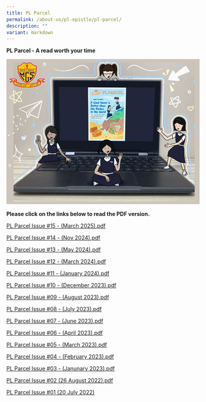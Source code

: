 ```yaml
---
title: PL Parcel
permalink: /about-us/pl-epistle/pl-parcel/
description: ""
variant: markdown
---
```

**PL Parcel - A read worth your time**

![](/images/pl%20parcel.jpg)

**Please click on the links below to read the PDF version.**

[PL Parcel Issue #15 - (March 2025).pdf](https://drive.google.com/file/d/19jzf4l_fOUrioQ3QIwjC25zT19Rg1QQT/view?usp=share_link)

[PL Parcel Issue #14 - (Nov 2024).pdf](https://drive.google.com/file/d/1p0qvNyKmi3ZD6g7FHjpAiUJ_XlQWCEor/view?usp=share_link)

[PL Parcel Issue #13 - (May 2024).pdf](https://drive.google.com/file/d/1_mtPOjisI2SHG-PD0mGm6c374z4CNLf_/view?usp=drive_link)

[PL Parcel Issue #12 - (March 2024).pdf](https://drive.google.com/file/d/1Qi--_3Q9gzg9vaqvWTZK4Z21jkdg6Nl0/view?usp=share_link)

[PL Parcel Issue #11 - (January 2024).pdf](https://drive.google.com/file/d/19EuRK38Bb7p_DIEw4re6hPRwnO2mcmHW/view?usp=share_link)

[PL Parcel Issue #10 - (December 2023).pdf](https://drive.google.com/file/d/1hn--c44aGo_jK4FeK4j49JOxc9z_gpkx/view?usp=share_link)

[PL Parcel Issue #09 - (August 2023).pdf](https://drive.google.com/file/d/1qithOgad475ERkbCoNbTzrurIQUHHexI/view?usp=share_link)

[PL Parcel Issue #08 - (July 2023).pdf](https://drive.google.com/file/d/1z9-Fbzhi9j_vkVbtoQM8P9jFJa2hsMZJ/view?usp=share_link)

[PL Parcel Issue #07 - (June 2023).pdf](https://drive.google.com/file/d/1VfdCAO0Vv4LiM0hHneI3FWtl3y3dwypp/view?usp=share_link)

[PL Parcel Issue #06 - (April 2023).pdf](https://drive.google.com/file/d/1ZBoKPqB8RfGJINercSxWQN7_BE717Gn_/view?usp=share_link)

[PL Parcel Issue #05 - (March 2023).pdf](/files/pl%20parcel%20issue%2005.pdf)

[PL Parcel Issue #04 - (February 2023).pdf](/files/PL%20Parcel%20Issue%2004.pdf)

[PL Parcel Issue #03 - (Janunary 2023).pdf](/files/PL%20Parcel%20Issue%2003.pdf)

[PL Parcel Issue #02 (26 August 2022).pdf](/files/PL%20Parcel%20Issue%2002.pdf)

[PL Parcel Issue #01 (20 July 2022)](/files/PL%20Parcel%20Issue%2001.pdf)